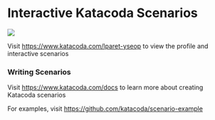 # Interactive Katacoda Scenarios

[![](http://shields.katacoda.com/katacoda/lparet-yseop/count.svg)](https://www.katacoda.com/lparet-yseop "Get your profile on Katacoda.com")

Visit https://www.katacoda.com/lparet-yseop to view the profile and interactive scenarios

### Writing Scenarios
Visit https://www.katacoda.com/docs to learn more about creating Katacoda scenarios

For examples, visit https://github.com/katacoda/scenario-example
